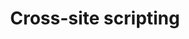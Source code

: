 ---
title: "Cross-site scripting"
permalink: /security-wiki/web-security/client-side/cross-site-scripting/
excerpt: ""
---